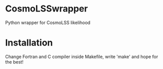 # CosmoLSSwrapper
Python wrapper for CosmoLSS likelihood

# Installation
Change Fortran and C compiler inside Makefile, write 'make' and hope
for the best! 

